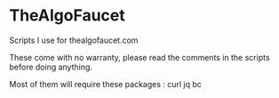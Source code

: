 # TheAlgoFaucet
Scripts I use for thealgofaucet.com

These come with no warranty, please read the comments in the scripts before doing anything.

Most of them will require these packages : curl jq bc
